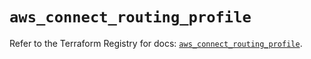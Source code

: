 # `aws_connect_routing_profile`

Refer to the Terraform Registry for docs: [`aws_connect_routing_profile`](https://registry.terraform.io/providers/hashicorp/aws/6.19.0/docs/resources/connect_routing_profile).
